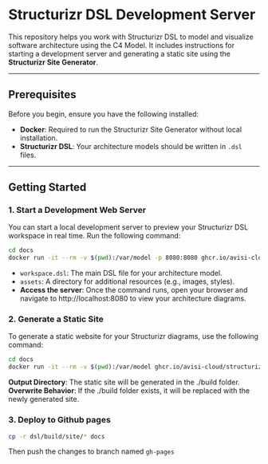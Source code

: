 # Structurizr DSL Development Server

This repository helps you work with Structurizr DSL to model and visualize software architecture using the C4 Model. It includes instructions for starting a development server and generating a static site using the **Structurizr Site Generator**.

---

## Prerequisites

Before you begin, ensure you have the following installed:

- **Docker**: Required to run the Structurizr Site Generator without local installation.
- **Structurizr DSL**: Your architecture models should be written in `.dsl` files.

---

## Getting Started

### 1. Start a Development Web Server

You can start a local development server to preview your Structurizr DSL workspace in real time. Run the following command:

```sh
cd docs
docker run -it --rm -v $(pwd):/var/model -p 8080:8080 ghcr.io/avisi-cloud/structurizr-site-generatr serve --workspace-file workspace.dsl --assets-dir assets
```

- `workspace.dsl`: The main DSL file for your architecture model.
- `assets`: A directory for additional resources (e.g., images, styles).
- **Access the server**: Once the command runs, open your browser and navigate to http://localhost:8080 to view your architecture diagrams.

### 2. Generate a Static Site

To generate a static website for your Structurizr diagrams, use the following command:

```sh
cd docs
docker run -it --rm -v $(pwd):/var/model ghcr.io/avisi-cloud/structurizr-site-generatr generate-site --workspace-file workspace.dsl --assets-dir assets
```

**Output Directory**: The static site will be generated in the ./build folder.
**Overwrite Behavior**: If the ./build folder exists, it will be replaced with the newly generated site.

### 3. Deploy to Github pages

```sh
cp -r dsl/build/site/* docs
```

Then push the changes to branch named `gh-pages`
